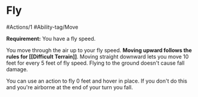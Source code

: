 # Fly

#Actions/1 
#Ability-tag/Move 

**Requirement:** You have a fly speed.

You move through the air up to your fly speed. **Moving upward follows the rules for [[Difficult Terrain]]**. Moving straight downward lets you move 10 feet for every 5 feet of fly speed. Flying to the ground doesn't cause fall damage.

You can use an action to fly 0 feet and hover in place. If you don't do this and you're airborne at the end of your turn you fall.